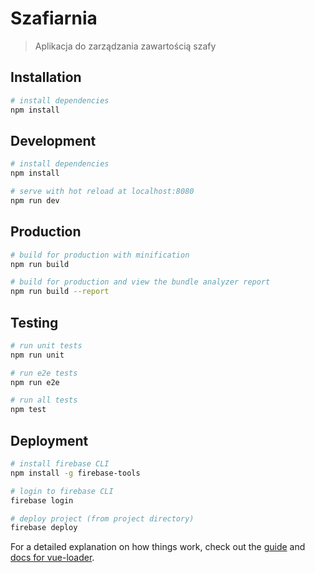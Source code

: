 # Szafiarnia

> Aplikacja do zarządzania zawartością szafy

## Installation

``` bash
# install dependencies
npm install
```

## Development

``` bash
# install dependencies
npm install

# serve with hot reload at localhost:8080
npm run dev
```

## Production

``` bash
# build for production with minification
npm run build

# build for production and view the bundle analyzer report
npm run build --report
```

## Testing

``` bash
# run unit tests
npm run unit

# run e2e tests
npm run e2e

# run all tests
npm test
```

## Deployment
``` bash
# install firebase CLI
npm install -g firebase-tools

# login to firebase CLI
firebase login

# deploy project (from project directory)
firebase deploy
```

For a detailed explanation on how things work, check out the [guide](http://vuejs-templates.github.io/webpack/) and [docs for vue-loader](http://vuejs.github.io/vue-loader).
